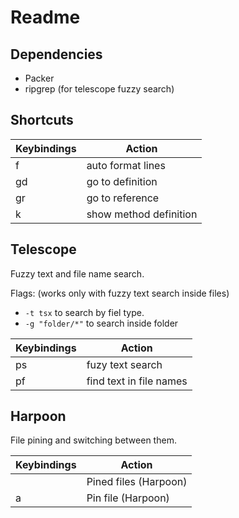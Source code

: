 # Readme

## Dependencies
- Packer
- ripgrep (for telescope fuzzy search)

## Shortcuts
| Keybindings | Action                  |
| ----------- | ----------------------- |
| <leader>f   | auto format lines       |
| gd          | go to definition        |
| gr          | go to reference         |
| <shift>k    | show method definition  |


## Telescope
Fuzzy text and file name search.

Flags: (works only with fuzzy text search inside files)
- `-t tsx` to search by fiel type.
- `-g "folder/*"` to search inside folder

| Keybindings | Action                  |
| ----------- | ----------------------- |
| <leader>ps  | fuzy text search        |
| <leader>pf  | find text in file names |

## Harpoon
File pining and switching between them.

| Keybindings | Action                  |
| ----------- | ----------------------- |
| <C-e>       | Pined files (Harpoon)   |
| <leader>a   | Pin file (Harpoon)      |
